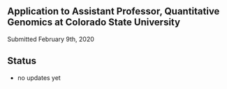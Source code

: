 ## Application to Assistant Professor, Quantitative Genomics at Colorado State University

Submitted February 9th, 2020

## Status

- no updates yet